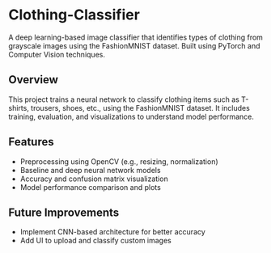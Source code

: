 # Clothing-Classifier

A deep learning-based image classifier that identifies types of clothing from grayscale images using the FashionMNIST dataset. Built using PyTorch and Computer Vision techniques.

## Overview
This project trains a neural network to classify clothing items such as T-shirts, trousers, shoes, etc., using the FashionMNIST dataset. It includes training, evaluation, and visualizations to understand model performance.

## Features
- Preprocessing using OpenCV (e.g., resizing, normalization)
- Baseline and deep neural network models
- Accuracy and confusion matrix visualization
- Model performance comparison and plots

## Future Improvements
- Implement CNN-based architecture for better accuracy
- Add UI to upload and classify custom images
